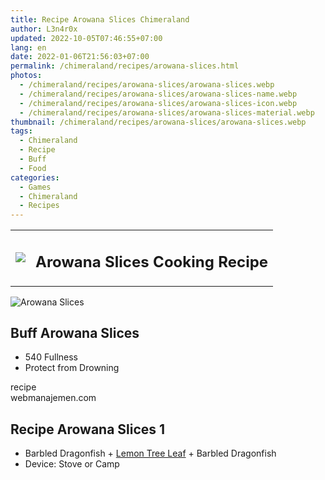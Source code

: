 ```yaml
---
title: Recipe Arowana Slices Chimeraland
author: L3n4r0x
updated: 2022-10-05T07:46:55+07:00
lang: en
date: 2022-01-06T21:56:03+07:00
permalink: /chimeraland/recipes/arowana-slices.html
photos:
  - /chimeraland/recipes/arowana-slices/arowana-slices.webp
  - /chimeraland/recipes/arowana-slices/arowana-slices-name.webp
  - /chimeraland/recipes/arowana-slices/arowana-slices-icon.webp
  - /chimeraland/recipes/arowana-slices/arowana-slices-material.webp
thumbnail: /chimeraland/recipes/arowana-slices/arowana-slices.webp
tags:
  - Chimeraland
  - Recipe
  - Buff
  - Food
categories:
  - Games
  - Chimeraland
  - Recipes
---
```


<section id="bootstrap-wrapper">
  <link
    rel="stylesheet"
    href="https://rawcdn.githack.com/dimaslanjaka/Web-Manajemen/0c3b5aa1813bd4abcd2c11bf3e37928b15c28664/css/bootstrap-5-3-0-alpha3-wrapper.css"
  />
  <div class="row mb-2">
    <div class="col-md-12 mb-2">
      <table class="table" id="post-info">
        <tbody>
          <tr>
            <td>
              <img
                class="d-inline-block me-2"
                src="/chimeraland/recipes/arowana-slices/arowana-slices-icon.webp"
                width="auto"
                height="auto"
              />
            </td>
            <td><h1 class="fs-5">Arowana Slices Cooking Recipe</h1></td>
          </tr>
        </tbody>
      </table>
    </div>
  </div>
  <div class="card mb-2">
    <div class="row g-0">
      <div class="col-sm-4 position-relative mb-2">
        <img
          src="/chimeraland/recipes/arowana-slices/arowana-slices-material.webp"
          class="card-img fit-cover w-100 h-100"
          alt="Arowana Slices"
          data-fancybox="true"
        />
      </div>
      <div class="col-sm-8 mb-2">
        <div class="card-body">
          <h2 class="card-title fs-5">Buff Arowana Slices</h2>
          <div class="card-text">
            <ul>
              <li>540 Fullness</li>
              <li>Protect from Drowning</li>
            </ul>
          </div>
          <span class="badge rounded-pill bg-dark text-white">recipe</span>
        </div>
        <div class="card-footer text-end text-muted">webmanajemen.com</div>
      </div>
    </div>
  </div>
  <div class="row mb-2">
    <div class="col-12 col-lg-6 recipe-item mb-2">
      <div class="card">
        <div class="card-body">
          <h2 class="card-title fs-5">Recipe Arowana Slices 1</h2>
          <div class="card-text">
            <ul>
              <li>
                Barbled Dragonfish<span> + </span
                ><a
                  class="text-decoration-none"
                  href="/chimeraland/materials/lemon-tree-leaf.html"
                  >Lemon Tree Leaf</a
                ><span> + </span>Barbled Dragonfish
              </li>
              <li>Device: Stove or Camp</li>
            </ul>
          </div>
        </div>
      </div>
    </div>
  </div>
</section>